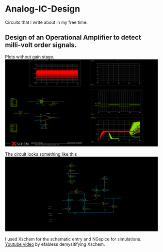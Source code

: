 # Analog-IC-Design
Circuits that I write about in my free time.

## Design of an Operational Amplifier to detect milli-volt order signals.
Plots without gain stage. 
![Diagram](assets/plot_without_gain_stage.png)

The circuit looks something like this
![Diagram](assets/opamp.png)


I used Xschem for the schematic entry and NGspice for simulations. [Youtube video](https://youtu.be/q3ZcpSkVVuc?si=RzX4Z9Q1VjEWSuFB) by efabless demysitifying Xschem. 
